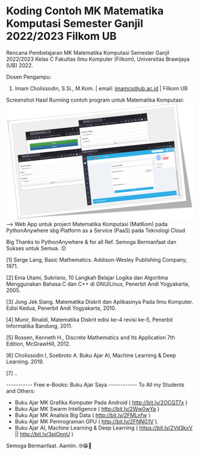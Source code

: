 # Koding Contoh MK Matematika Komputasi Semester Ganjil 2022/2023 Filkom UB
Rencana Pembelajaran MK Matematika Komputasi Semester Ganjil 2022/2023 Kelas C
Fakultas Ilmu Komputer (Filkom), Universitas Brawijaya (UB) 2022.

Dosen Pengampu: 
1. Imam Cholissodin, S.Si., M.Kom. | email: imamcs@ub.ac.id | Filkom UB

Screenshot Hasil Running contoh program untuk Matematika Komputasi:
![Ngrok x Flask on Google Colab - Login & Register - BigDataApps Rev2.1](https://github.com/imamcs19/FGA-Big-Data-Using-Python-Filkom-x-Mipa-UB-2021/blob/main/Ngrok%20x%20Flask%20on%20Google%20Colab%20-%20Login%20%26%20Register%20-%20BigDataApps%20Rev2.1.png)
--> Web App untuk project Matematika Komputasi (MatKom) pada PythonAnywhere sbg Platform as a Service (PaaS) pada Teknologi Cloud


Big Thanks to PythonAnywhere & for all Ref. Semoga Bermanfaat dan Sukses untuk Semua. :D

[1]	Serge Lang, Basic Mathematics. Addison-Wesley Publishing Company, 1971.

[2] Ema Utami, Sukrisno, 10 Langkah Belajar Logika dan Algoritma Menggunakan Bahasa C dan C++ di GNU/Linux, Penerbit Andi Yogyakarta, 2005.

[3] Jong Jek Siang. Matematika Diskrit dan Aplikasinya Pada Ilmu Komputer. Edisi Kedua, Penerbit Andi Yogyakarta, 2010.

[4] Munir, Rinaldi, Matematika Diskrit edisi ke-4 revisi ke-5, Penerbit Informatika Bandung, 2011.

[5] Rossen, Kenneth H., Discrete Mathematics and Its Application 7th Edition, McGrawHill, 2012.

[6] Cholissodin I, Soebroto A. Buku Ajar AI, Machine Learning & Deep Learning. 2019.

[7]	..

----------- Free e-Books: Buku Ajar Saya ------------
 To All my Students and Others:
+ Buku Ajar MK Grafika Komputer Pada Android ( http://bit.ly/2OCQT7x​ )
+ Buku Ajar MK Swarm Intelligence ( http://bit.ly/2Ww0wYa​ )
+ Buku Ajar MK Analisis Big Data ( http://bit.ly/2FMLnfw​ ) 
+ Buku Ajar MK Pemrograman GPU ( http://bit.ly/2FNNG1V​ ).
+ Buku Ajar AI, Machine Learning & Deep Learning ( https://bit.ly/2Vd3kxV || http://bit.ly/3piOnnU )

Semoga Bermanfaat. Aamiin. 🤓😁🤲
